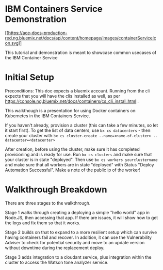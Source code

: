 # IBM Containers Service Demonstration
[[https://ace-docs-production-red.ng.bluemix.net/docs/api/content/homepage/images/containerServiceIcon.svg]]

This tutorial and demonstration is meant to showcase common usecases of the IBM Container Service

# Initial Setup

Preconditions:  This doc expects a bluemix account.  Running from the cli expects that you will have the clis installed as well, as per https://console.ng.bluemix.net/docs/containers/cs_cli_install.html .

This walkthough is a presentation for using Docker containers on Kubernetes in the IBM Containers Service.


If you haven't already, provision a cluster (this can take a few minutes, so let it start first). To get the list of data centers, use `bx cs datacenters` - then create your cluster with `bx cs cluster-create --name=<name-of-cluster> --datacenter=<datacenter>`

After creation, before using the cluster, make sure it has completed provisioning and is ready for use. Run `bx cs clusters` and make sure that your cluster is in state "deployed".  Then use `bx cs workers yourclustername` and make sure that all workers are in state "deployed" with Status "Deploy Automation Successful".  Make a note of the public ip of the worker!

# Walkthrough Breakdown

There are three stages to the walkthrough.

Stage 1 walks through creating a deploying a simple "hello world" app in Node.JS, then accessing that app.  If there are issues, it will show how to get the logs and fix them so that it works.

Stage 2 builds on that to expand to a more resilient setup which can survive having containers fail and recover.  In addition, it can use the Vulnerability Adviser to check for potential security and move to an update version without downtime during the replacement deploy.

Stage 3 adds integration to a cloudant service, plus integration within the cluster to access the Watson tone analyzer service.
